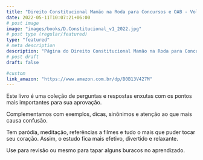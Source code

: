 ```yaml
---
title: "Direito Constitucional Mamão na Roda para Concursos e OAB - Volume 1 - 2022"
date: 2022-05-11T10:07:21+06:00
# post image
image: "images/books/D.Constitucional_v1_2022.jpg"
# post type (regular/featured)
type: "featured"
# meta description
description: "Página do Direito Constitucional Mamão na Roda para Concursos e OAB - Volume 1 - 2022"
# post draft
draft: false

#custom
link_amazon: "https://www.amazon.com.br/dp/B0B13V427M"
---
```


Este livro é uma coleção de perguntas e respostas enxutas com os pontos mais importantes para sua aprovação.

Complementamos com exemplos, dicas, sinônimos e atenção ao que mais causa confusão.

Tem paródia, meditação, referências a filmes e tudo o mais que puder tocar seu coração. Assim, o estudo fica mais efetivo, divertido e relaxante.

Use para revisão ou mesmo para tapar alguns buracos no aprendizado.
